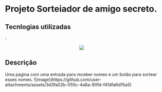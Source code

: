 <h1>Projeto Sorteiador de amigo secreto.</h1>
<h2>Tecnlogias utilizadas</h2>:
<p align="center">
      <img src="https://skillicons.dev/icons?i=javascript,html,css" />
</p>

<h2>Descrição</h2>
Uma pagina com uma entrada para receber nomes e um botão para sortear esses nomes.
![image](https://github.com/user-attachments/assets/3d3fa02b-055c-4a8a-90fd-f41dfa6d15a5)
